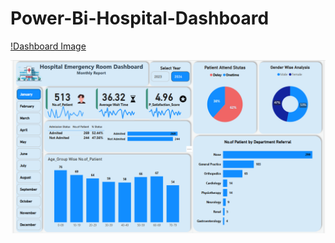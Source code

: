 # Power-Bi-Hospital-Dashboard

[!Dashboard Image](https://github.com/SadiruddinAshrafi11/Power-Bi-Hospital-Dashboard/blob/main/Hospital%20Emergency%20room%20Dashboard.png)

<img src="https://github.com/SadiruddinAshrafi11/Power-Bi-Hospital-Dashboard/blob/main/Hospital%20Emergency%20room%20Dashboard.png" alt="Image Description" width="600">
